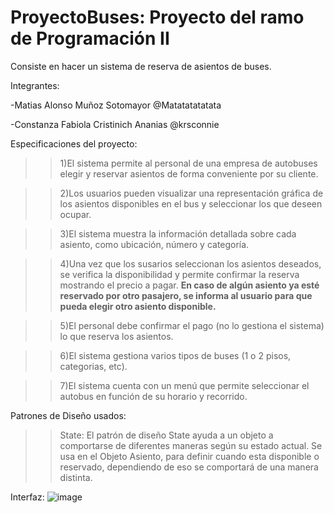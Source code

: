 # ProyectoBuses: Proyecto del ramo de Programación II
Consiste en hacer un sistema de reserva de asientos de buses.


Integrantes:

-Matias Alonso Muñoz Sotomayor @Matatatatatata

-Constanza Fabiola Cristinich Ananias @krsconnie

Especificaciones del proyecto:

>>1)El sistema permite al personal de una empresa de autobuses elegir y reservar
asientos de forma conveniente por su cliente.

>>2)Los usuarios pueden visualizar una representación gráfica de los asientos
disponibles en el bus y seleccionar los que deseen ocupar.

>>3)El sistema muestra la información detallada sobre cada asiento, como ubicación,
número y categoría.

>>4)Una vez que los susarios seleccionan los asientos deseados, se verifica la 
disponibilidad y permite confirmar la reserva mostrando el precio a pagar. 
**En caso de algún asiento ya esté reservado por otro pasajero, se informa al 
usuario para que pueda elegir otro asiento disponible.** 

>>5)El personal debe confirmar el pago (no lo gestiona el sistema) lo que reserva 
los asientos.

>>6)El sistema gestiona varios tipos de buses (1 o 2 pisos, categorias, etc).

>>7)El sistema cuenta con un menú que permite seleccionar el autobus en función
de su horario y recorrido.


Patrones de Diseño usados:
>>State: El patrón de diseño State ayuda a un objeto a comportarse de diferentes maneras según su estado actual.
Se usa en el Objeto Asiento, para definir cuando esta disponible o reservado, dependiendo de eso se comportará de una manera distinta.

Interfaz:
![image](https://github.com/krsconnie/ProyectoBuses/assets/109244120/e10e9438-7151-462b-b016-9dd3b4723f09)

